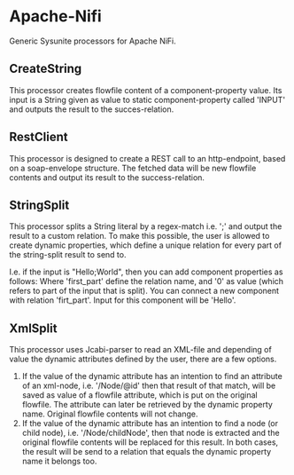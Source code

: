 # Apache-Nifi

Generic Sysunite processors for Apache NiFi.

## CreateString
This processor creates flowfile content of a component-property value.
Its input is a String given as value to static component-property called 'INPUT' and outputs the result to the succes-relation.

## RestClient
This processor is designed to create a REST call to an http-endpoint, based on a soap-envelope structure.
The fetched data will be new flowfile contents and output its result to the success-relation.

## StringSplit
This processor splits a String literal by a regex-match i.e. ';' and output the result to a custom relation.
To make this possible, the user is allowed to create dynamic properties, which define a unique relation for every part of the string-split result to send to.

I.e. if the input is "Hello;World", then you can add component properties as follows:
Where 'first_part' define the relation name, and '0' as value (which refers to part of the input that is split).
You can connect a new component with relation 'firt_part'. Input for this component will be 'Hello'.

## XmlSplit
This processor uses Jcabi-parser to read an XML-file and depending of value the dynamic attributes defined by the user, there are a few options.
1. If the value of the dynamic attribute has an intention to find an attribute of an xml-node, i.e. '/Node/@id' then that result of that match,
will be saved as value of a flowfile attribute, which is put on the original flowfile. The attribute can later be retrieved by the dynamic property name. Original flowfile contents will not change.
2. If the value of the dynamic attribute has an intention to find a node (or child node), i.e. '/Node/childNode', then that node is extracted
and the original flowfile contents will be replaced for this result.
In both cases, the result will be send to a relation that equals the dynamic property name it belongs too.

